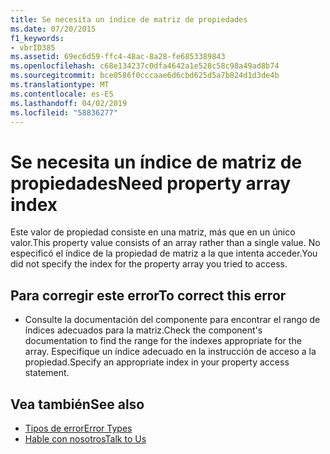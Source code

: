 ```yaml
---
title: Se necesita un índice de matriz de propiedades
ms.date: 07/20/2015
f1_keywords:
- vbrID385
ms.assetid: 69ec6d59-ffc4-48ac-8a28-fe6853389843
ms.openlocfilehash: c68e134237c0dfa4642a1e528c58c98a49ad8b74
ms.sourcegitcommit: bce0586f0cccaae6d6cbd625d5a7b824d1d3de4b
ms.translationtype: MT
ms.contentlocale: es-ES
ms.lasthandoff: 04/02/2019
ms.locfileid: "58836277"
---
```

# <a name="need-property-array-index"></a><span data-ttu-id="3d441-102">Se necesita un índice de matriz de propiedades</span><span class="sxs-lookup"><span data-stu-id="3d441-102">Need property array index</span></span>
<span data-ttu-id="3d441-103">Este valor de propiedad consiste en una matriz, más que en un único valor.</span><span class="sxs-lookup"><span data-stu-id="3d441-103">This property value consists of an array rather than a single value.</span></span> <span data-ttu-id="3d441-104">No especificó el índice de la propiedad de matriz a la que intenta acceder.</span><span class="sxs-lookup"><span data-stu-id="3d441-104">You did not specify the index for the property array you tried to access.</span></span>  
  
## <a name="to-correct-this-error"></a><span data-ttu-id="3d441-105">Para corregir este error</span><span class="sxs-lookup"><span data-stu-id="3d441-105">To correct this error</span></span>  
  
-   <span data-ttu-id="3d441-106">Consulte la documentación del componente para encontrar el rango de índices adecuados para la matriz.</span><span class="sxs-lookup"><span data-stu-id="3d441-106">Check the component's documentation to find the range for the indexes appropriate for the array.</span></span> <span data-ttu-id="3d441-107">Especifique un índice adecuado en la instrucción de acceso a la propiedad.</span><span class="sxs-lookup"><span data-stu-id="3d441-107">Specify an appropriate index in your property access statement.</span></span>  
  
## <a name="see-also"></a><span data-ttu-id="3d441-108">Vea también</span><span class="sxs-lookup"><span data-stu-id="3d441-108">See also</span></span>

- [<span data-ttu-id="3d441-109">Tipos de error</span><span class="sxs-lookup"><span data-stu-id="3d441-109">Error Types</span></span>](../../../visual-basic/programming-guide/language-features/error-types.md)
- [<span data-ttu-id="3d441-110">Hable con nosotros</span><span class="sxs-lookup"><span data-stu-id="3d441-110">Talk to Us</span></span>](/visualstudio/ide/talk-to-us)
